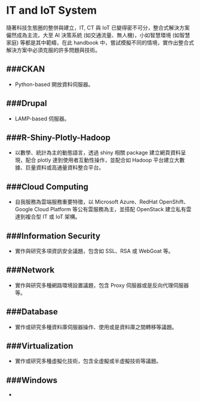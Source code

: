 # IT and IoT System

隨著科技生態圈的整併與建立，IT, CT 與 IoT 已變得密不可分，整合式解決方案儼然成為主流，大至 AI 決策系統 (如交通流量、無人機)，小如智慧環境 (如智慧家庭) 等都是其中範疇，在此 handbook 中，嘗試模擬不同的情境，實作出整合式解決方案中必須克服的許多問題與技術。

###CKAN
---

* Python-based 開放資料伺服器。

###Drupal
---

* LAMP-based 伺服器。

###R-Shiny-Plotly-Hadoop
---

* 以數學、統計為主的動態語言，透過 shiny 相關 package 建立網頁資料呈現，配合 plotly 達到使用者互動性操作，並配合如 Hadoop 平台建立大數據、巨量資料或高通量資料整合平台。

###Cloud Computing
---

* 自我服務為雲端服務重要特徵，以 Microsoft Azure、RedHat OpenShift、Google Cloud Platform 等公有雲服務為主，並搭配 OpenStack 建立私有雲達到複合型 IT 或 IoT 架構。

###Information Security
---

* 實作與研究多項資訊安全議題，包含如 SSL、RSA 或 WebGoat 等。

###Network
---

* 實作與研究多種網路環境設置議題，包含 Proxy 伺服器或是反向代理伺服器等。

###Database
---

* 實作或研究多種資料庫伺服器操作、使用或是資料庫之間轉移等議題。

###Virtualization
---

* 實作或研究多種虛擬化技術，包含全虛擬或半虛擬技術等議題。

###Windows
---

* 








